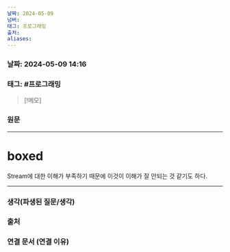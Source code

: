 ```yaml
---
날짜: 2024-05-09
넘버: 
태그: 프로그래밍
출처: 
aliases:
---
```

### 날짜:  2024-05-09 14:16

### 태그: #프로그래밍

>[!메모]
>

### 원문
---
# boxed
Stream에 대한 이해가 부족하기 때문에 이것이 이해가 잘 안되는 것 같기도 하다.

---
### 생각(파생된 질문/생각)

### 출처

### 연결 문서 (연결 이유)
